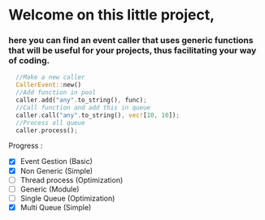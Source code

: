 # Welcome on this little project,
### here you can find an event caller that uses generic functions that will be useful for your projects, thus facilitating your way of coding.

```rust
  //Make a new caller
  CallerEvent::new()
  //Add function in pool
  caller.add("any".to_string(), func);
  //Call function and add this in queue
  caller.call("any".to_string(), vec![10, 10]);
  //Process all queue
  caller.process();
```

Progress :
- [x] Event Gestion (Basic)
- [x] Non Generic (Simple)
- [ ] Thread process (Optimization)
- [ ] Generic (Module)
- [ ] Single Queue (Optimization)
- [x] Multi Queue (Simple)
